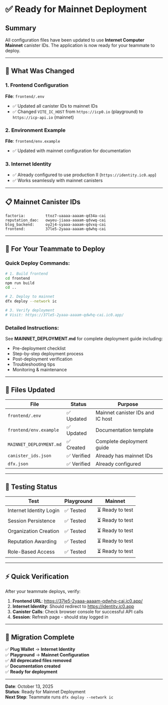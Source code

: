 # ✅ Ready for Mainnet Deployment

## Summary

All configuration files have been updated to use **Internet Computer Mainnet** canister IDs. The application is now ready for your teammate to deploy.

---

## 🎯 What Was Changed

### 1. Frontend Configuration
**File**: `frontend/.env`
- ✅ Updated all canister IDs to mainnet IDs
- ✅ Changed `VITE_IC_HOST` from `https://icp0.io` (playground) to `https://icp-api.io` (mainnet)

### 2. Environment Example
**File**: `frontend/env.example`
- ✅ Updated with mainnet configuration for documentation

### 3. Internet Identity
- ✅ Already configured to use production II (`https://identity.ic0.app`)
- ✅ Works seamlessly with mainnet canisters

---

## 📋 Mainnet Canister IDs

```
factoria:         ttoz7-uaaaa-aaaam-qd34a-cai
reputation_dao:   owyeu-jiaaa-aaaam-qdvwq-cai
blog_backend:     oy2j4-syaaa-aaaam-qdvxq-cai
frontend:         37le5-2yaaa-aaaam-qdwhq-cai
```

---

## 🚀 For Your Teammate to Deploy

### Quick Deploy Commands:

```bash
# 1. Build frontend
cd frontend
npm run build
cd ..

# 2. Deploy to mainnet
dfx deploy --network ic

# 3. Verify deployment
# Visit: https://37le5-2yaaa-aaaam-qdwhq-cai.ic0.app/
```

### Detailed Instructions:
See **MAINNET_DEPLOYMENT.md** for complete deployment guide including:
- Pre-deployment checklist
- Step-by-step deployment process
- Post-deployment verification
- Troubleshooting tips
- Monitoring & maintenance

---

## 📁 Files Updated

| File | Status | Purpose |
|------|--------|---------|
| `frontend/.env` | ✅ Updated | Mainnet canister IDs and IC host |
| `frontend/env.example` | ✅ Updated | Documentation template |
| `MAINNET_DEPLOYMENT.md` | ✅ Created | Complete deployment guide |
| `canister_ids.json` | ✅ Verified | Already has mainnet IDs |
| `dfx.json` | ✅ Verified | Already configured |

---

## 🧪 Testing Status

| Test | Playground | Mainnet |
|------|-----------|---------|
| Internet Identity Login | ✅ Tested | ⏳ Ready to test |
| Session Persistence | ✅ Tested | ⏳ Ready to test |
| Organization Creation | ✅ Tested | ⏳ Ready to test |
| Reputation Awarding | ✅ Tested | ⏳ Ready to test |
| Role-Based Access | ✅ Tested | ⏳ Ready to test |

---

## ⚡ Quick Verification

After your teammate deploys, verify:

1. **Frontend URL**: https://37le5-2yaaa-aaaam-qdwhq-cai.ic0.app/
2. **Internet Identity**: Should redirect to https://identity.ic0.app
3. **Canister Calls**: Check browser console for successful API calls
4. **Session**: Refresh page - should stay logged in

---

## 🎉 Migration Complete

✅ **Plug Wallet** → **Internet Identity**  
✅ **Playground** → **Mainnet Configuration**  
✅ **All deprecated files removed**  
✅ **Documentation created**  
✅ **Ready for deployment**

---

**Date**: October 13, 2025  
**Status**: Ready for Mainnet Deployment  
**Next Step**: Teammate runs `dfx deploy --network ic`
